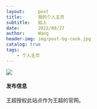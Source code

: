 ```yaml
---
layout:     post
title:      我的个人主页
subtitle:   如上
date:       2022/08/27
author:     Wang
header-img: img/post-bg-cook.jpg
catalog: true
tags:
    - 个人主页
---
```


![]({{site.baseurl}}/img/logo.png)

#### 发布信息

王超授权此站点作为王超的官网。



